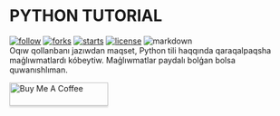 # PYTHON TUTORIAL
[![follow](https://img.shields.io/github/followers/turdibekjumabaev.svg?style=social&label=Follow&maxAge=2592000)](https://github.com/turdibekjumabaev?tab=followers)
[![forks](https://img.shields.io/github/forks/turdibekjumabaev/python-tutorial.svg)](https://github.com/turdibekjumabaev/python-tutorial/forks)
[![starts](https://img.shields.io/github/stars/turdibekjumabaev/python-tutorial.svg)](https://github.com/turdibekjumabaev/python-tutorial/stargazers)
[![license](https://img.shields.io/github/license/turdibekjumabaev/python-tutorial.svg)](https://github.com/turdibekjumabaev/python-tutorial/blob/main/LICENSE) 
![markdown](https://img.shields.io/badge/Made%20with-Markdown-1f425f.svg) <br>
Oqıw qollanbanı jazıwdan maqset, Python tili haqqında qaraqalpaqsha maģlıwmatlardı kóbeytiw. Maģlıwmatlar paydalı bolģan bolsa quwanıshlıman.


<a href="https://payme.uz/@developerturdibek" target="_blank"><img src="https://www.buymeacoffee.com/assets/img/custom_images/orange_img.png" alt="Buy Me A Coffee" style="height: 41px !important;width: 174px !important;box-shadow: 0px 3px 2px 0px rgba(190, 190, 190, 0.5) !important;-webkit-box-shadow: 0px 3px 2px 0px rgba(190, 190, 190, 0.5) !important;" ></a>
